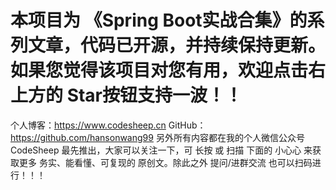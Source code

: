 # 本项目为 《Spring Boot实战合集》的系列文章，代码已开源，并持续保持更新。如果您觉得该项目对您有用，欢迎点击右上方的 Star按钮支持一波！！
个人博客：https://www.codesheep.cn
GitHub：https://github.com/hansonwang99
另外所有内容都在我的个人微信公众号 CodeSheep 最先推出，大家可以关注一下，可 长按 或 扫描 下面的 小心心 来获取更多 务实、能看懂、可复现的 原创文。除此之外 提问/进群交流 也可以扫码进行！！！
